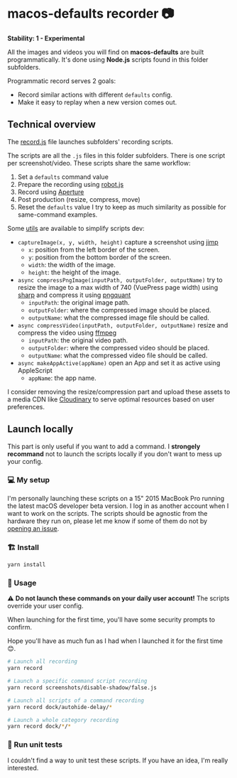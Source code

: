 # macos-defaults recorder 📷

**Stability: 1 - Experimental**

All the images and videos you will find on **macos-defaults** are built programmatically. It's done using **Node.js** scripts found in this folder subfolders.

Programmatic record serves 2 goals:
- Record similar actions with different `defaults` config.
- Make it easy to replay when a new version comes out.

## Technical overview
The [record.js](./record.js) file launches subfolders' recording scripts.

The scripts are all the `.js` files in this folder subfolders. There is one script per screenshot/video. These scripts share the same workflow:
1. Set a `defaults` command value
2. Prepare the recording using [robot.js](https://github.com/octalmage/robotjs)
3. Record using [Aperture](https://github.com/wulkano/aperture-node)
4. Post production (resize, compress, move)
5. Reset the `defaults` value
I try to keep as much similarity as possible for same-command examples.

Some [utils](./utils.js) are available to simplify scripts dev:
- `captureImage(x, y, width, height)` capture a screenshot using [jimp](https://github.com/oliver-moran/jimp)
  - `x`: position from the left border of the screen.
  - `y`: position from the bottom border of the screen.
  - `width`: the width of the image.
  - `height`: the height of the image.
- `async compressPngImage(inputPath, outputFolder, outputName)` try to resize the image to a max width of 740 (VuePress page width) using [sharp](https://github.com/lovell/sharp) and compress it using [pngquant](https://github.com/xiangshouding/node-pngquant-native)
  - `inputPath`: the original image path.
  - `outputFolder`: where the compressed image should be placed.
  - `outputName`: what the compressed image file should be called.
- `async compressVideo(inputPath, outputFolder, outputName)` resize and compress the video using [ffmpeg](https://ffmpeg.org)
  - `inputPath`: the original video path.
  - `outputFolder`: where the compressed video should be placed.
  - `outputName`: what the compressed video file should be called.
- `async makeAppActive(appName)` open an App and set it as active using AppleScript
  - `appName`: the app name.

I consider removing the resize/compression part and upload these assets to a media CDN like [Cloudinary](https://cloudinary.com) to serve optimal resources based on user preferences.

## Launch locally
This part is only useful if you want to add a command. I **strongely recommand** not to launch the scripts locally if you don't want to mess up your config.

### 💻 My setup
I'm personally launching these scripts on a 15" 2015 MacBook Pro running the latest macOS developer beta version. I log in as another account when I want to work on the scripts. The scripts should be agnostic from the hardware they run on, please let me know if some of them do not by [opening an issue](https://github.com/yannbertrand/macos-defaults/issues/new).

### 🏗 Install

```sh
yarn install
```

### 🚀 Usage

⚠️ **Do not launch these commands on your daily user account!** The scripts override your user config.

When launching for the first time, you'll have some security prompts to confirm.

Hope you'll have as much fun as I had when I launched it for the first time 😊.

```sh
# Launch all recording
yarn record

# Launch a specific command script recording
yarn record screenshots/disable-shadow/false.js

# Launch all scripts of a command recording
yarn record dock/autohide-delay/*

# Launch a whole category recording
yarn record dock/*/*
```

### 🚧 Run unit tests

I couldn't find a way to unit test these scripts. If you have an idea, I'm really interested.
